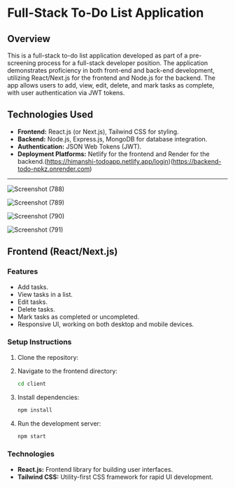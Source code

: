 
# Full-Stack To-Do List Application

## Overview
This is a full-stack to-do list application developed as part of a pre-screening process for a full-stack developer position. The application demonstrates proficiency in both front-end and back-end development, utilizing React/Next.js for the frontend and Node.js for the backend. The app allows users to add, view, edit, delete, and mark tasks as complete, with user authentication via JWT tokens.

## Technologies Used
- **Frontend:** React.js (or Next.js), Tailwind CSS for styling.
- **Backend:** Node.js, Express.js, MongoDB for database integration.
- **Authentication:** JSON Web Tokens (JWT).
- **Deployment Platforms:** Netlify  for the frontend and Render for the backend.(https://himanshi-todoapp.netlify.app/login)(https://backend-todo-npkz.onrender.com)

---


![Screenshot (788)](https://github.com/user-attachments/assets/13cd2c14-4ed5-4acc-8bd0-55f5e50f8d10)

![Screenshot (789)](https://github.com/user-attachments/assets/27069629-e371-49bb-96fb-bba6b41e169a)

![Screenshot (790)](https://github.com/user-attachments/assets/5cac5d14-8f9d-4d9c-a0e1-2f1f30fe7621)


![Screenshot (791)](https://github.com/user-attachments/assets/428dfeb2-b3f7-4d6b-9884-f50b93d38dbf)

## Frontend (React/Next.js)

### Features
- Add tasks.
- View tasks in a list.
- Edit tasks.
- Delete tasks.
- Mark tasks as completed or uncompleted.
- Responsive UI, working on both desktop and mobile devices.
  
### Setup Instructions

1. Clone the repository:
  

2. Navigate to the frontend directory:
   ```bash
   cd client
   ```

3. Install dependencies:
   ```bash
   npm install
   ```

4. Run the development server:
   ```bash
   npm start
   ```


### Technologies
- **React.js:** Frontend library for building user interfaces.
- **Tailwind CSS:** Utility-first CSS framework for rapid UI development.

